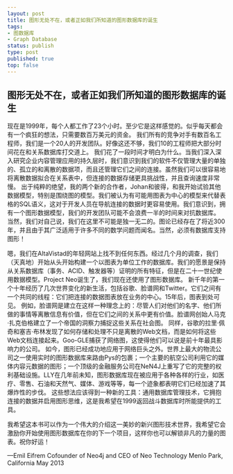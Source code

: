 ```yaml
--- 
layout: post
title: 图形无处不在，或者正如我们所知道的图形数据库的诞生
tags: 
- 图数据库
- Graph Database
status: publish
type: post
published: true
top: false
---
```


## 图形无处不在，或者正如我们所知道的图形数据库的诞生

现在是1999年，每个人都工作了23个小时。至少它是这样感觉的。似乎每天都会有一个疯狂的想法，只需要数百万美元的资金。&nbsp;我们所有的竞争对手有数百名工程师，我们是一个20人的开发团队。好像这还不够，我们10的工程师把大部分时间花在和关系数据库打交道上。
我们花了一段时间才明白为什么。当我们深入深入研究企业内容管理应用的持久层时，我们意识到我们的软件不仅管理大量的单独的、孤立的和离散的数据项，而且还管理它们之间的连接。虽然我们可以很容易地将离散数据拟合在关系表中，但连接的数据存储更具挑战性，并且查询速度非常慢。
出于纯粹的绝望，我的两个新的合作者，Johan和彼得，和我开始试验其他数据模型，特别是围绕图的模型。我们被认为有可能用图表为中心的模型来代替表格的SQL语义，这对于开发人员在导航连接的数据时更容易使用。我们意识到，拥有一个图形数据模型，我们的开发团队可能不会浪费一半的时间来对抗数据库。
当然，我们对自己说，我们在这里不可能是独一无二的。图论已经存在了将近300年，并且由于其广泛适用于许多不同的数学问题而闻名。当然，必须有数据库支持图形！ 

嗯，我们在AltaVistad的年轻网站上找不到任何东西。经过几个月的调查，我们（天真地）开始从头开始构建一个以图表为单位工作的数据库。我们的愿景是保持从关系数据库（事务、ACID、触发器等）证明的所有特征，但是在二十一世纪使用数据模型。Project Neo诞生了，我们现在还使用了图形数据库。
新千年的第一个十年经历了几次世界变化的新生活，包括谷歌、脸谱网和Twitter。它们之间有一个共同的线程：它们把连接的数据图表放在业务的中心。15年后，图表到处可见。
例如，脸谱网是建立在这样一种理念上的：尽管人们对他们的名字、他们所做的事情等离散信息有价值，但在它们之间的关系中更有价值。脸谱网创始人马克·扎克伯格建立了一个帝国的洞察力捕捉这些关系在社会图。
同样，谷歌的拉里·佩奇和塞吉·布林发现了如何存储和处理不只是离散的Web文档，而是如何将这些Web文档连接起来。Goo-GLE捕获了网络图，这使得他们可以说是前十年最具影响力的公司。
如今，图形已经成功地应用于网络巨头之外。世界上最大的物流公司之一使用实时的图形数据库来路由Pys的包裹；一个主要的航空公司利用它的媒体内容元数据的图形；一个顶级的金融服务公司在NeN4J上重写了它的完整的权利基础设施。LLY在几年前未知，图形数据库现在被应用于各种各样的行业，如医疗、零售、石油和天然气、媒体、游戏等等，每一个迹象都表明它们已经加速了其爆炸性的步伐。
这些想法应该得到一种新的工具：通用数据库管理技术，它拥抱连接的数据并启用图形思维，这是我希望在1999返回战斗数据库时所能提供的工具。

我希望这本书可以作为一个伟大的介绍这一美妙的新兴图形技术世界，我希望它会激励你开始使用图形数据库在你的下一个项目，这样你也可以解锁非凡的力量的图表。祝你好运！

—Emil Eifrem Cofounder of Neo4j and CEO of Neo Technology Menlo Park, California May 2013